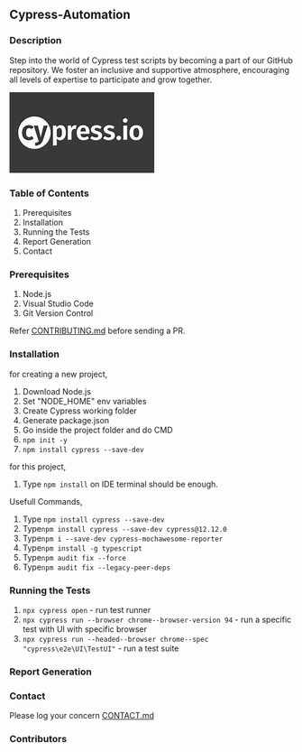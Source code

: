 ## Cypress-Automation

### Description

Step into the world of Cypress test scripts by becoming a part of our GitHub repository. We foster an inclusive and supportive atmosphere, encouraging all levels of expertise to participate and grow together.

![altcypress-banner](./cypress-banner.jpg)

### Table of Contents

1. Prerequisites
2. Installation
3. Running the Tests
4. Report Generation
5. Contact

### Prerequisites

1. Node.js
2. Visual Studio Code 
3. Git Version Control

Refer [CONTRIBUTING.md](https://github.com/Malitthh/cypress-automation/blob/main/CONTRIBUTING.md) before sending a PR.


### Installation

for creating a new project,

1. Download Node.js
2. Set "NODE_HOME" env variables
3. Create Cypress working folder
4. Generate package.json
5. Go inside the project folder and do CMD
6. `npm init -y`
7. `npm install cypress --save-dev`

for this project,

1. Type `npm install` on IDE terminal should be enough.

Usefull Commands,
1. Type `npm install cypress --save-dev`
2. Type`npm install cypress --save-dev cypress@12.12.0`
3. Type`npm i --save-dev cypress-mochawesome-reporter`
4. Type`npm install -g typescript`
5. Type`npm audit fix --force`
6. Type`npm audit fix --legacy-peer-deps`

### Running the Tests

1. `npx cypress open` - run test runner
2. `npx cypress run --browser chrome--browser-version 94` - run a specific test with UI with specific browser
3. `npx cypress run --headed--browser chrome--spec "cypress\e2e\UI\TestUI"` - run a test suite

### Report Generation

<!-- Insert -->

### Contact

Please log your concern [CONTACT.md](https://github.com/Malitthh/cypress-automation/blob/main/CONTACT.md)

### Contributors
<!-- Insert -->
